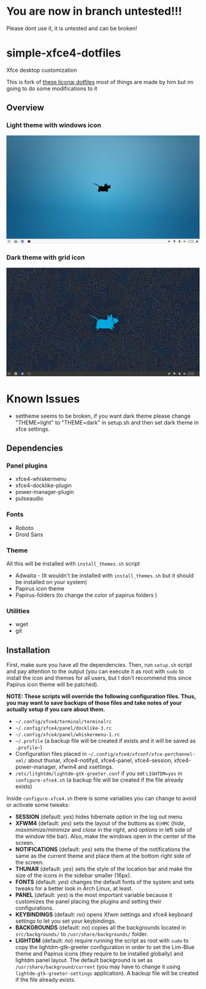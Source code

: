 
# You are now in branch untested!!!
Please dont use it, it is untested and can be broken!


# simple-xfce4-dotfiles

Xfce desktop customization

This is fork of [these liconaj dotfiles](https://github.com/liconaj/xfce4-dotfiles) most of things are made by him but im going to do some modifications to it

## Overview

### Light theme with windows icon

![Light theme](screenshots/light.png)

### Dark theme with grid icon

![Dark theme](screenshots/dark.png)

# Known Issues

- settheme seems to be broken, if you want dark theme please change "THEME=light" to "THEME=dark" in setup.sh and then set dark theme in xfce settings.

## Dependencies

### Panel plugins
- xfce4-whiskermenu
- xfce4-docklike-plugin
- power-manager-plugin
- pulseaudio

### Fonts
- Roboto
- Droid Sans

### Theme
All this will be installed with  `install_themes.sh` script
- Adwaita - (It wouldn't be installed with `install_themes.sh` but it should be installed on your system)
- Papirus icon theme
- Papirus-folders (to change the color of papirus folders )

### Utilities
- wget
- git


## Installation

First, make sure you have all the dependencies. Then, run `setup.sh` script and pay attention to the output (you can execute it as root with `sudo` to install the icon and themes for all users, but I don't recommend this since Papirus icon theme will be patched).

**NOTE: These scripts will override the following configuration files. Thus, you may want to save backups of those files and take notes of your actually setup if you care about them.**

- `~/.config/xfce4/terminal/terminalrc`
- `~/.config/xfce4/panel/docklike-3.rc`
- `~/.config/xfce4/panel/whiskermenu-1.rc`
- `~/.profile` (a backup file will be created if exists and it will be saved as `.profile~`)
- Configuration files placed in `~/.config/xfce4/xfconf/xfce-perchannel-xml/` about thunar, xfce4-notifyd, xfce4-panel, xfce4-session, xfce4-power-manager, xfwm4 and xsettings.
- `/etc/litghtdm/lightdm-gtk-greeter.conf`  if you set `LIGHTDM=yes` in `configure-xfce4.sh` (a backup file will be created if the file already exists)

Inside `configure-xfce4.sh` there is some variables you can change to avoid or activate some tweaks:

- **SESSION** (default: _yes_) hides hibernate option in the log out menu
- **XFWM4** (default: *yes*) sets the layout of the buttons as `O|HMC` (_hide_, _maximimize/minimize_ and _close_ in the right, and _options_ in left side of the window title bar). Also, make the windows open in the center of the screen.
- **NOTIFICATIONS** (default: *yes*) sets the theme of the notifications the same as the current theme and place them at the bottom right side of the screen.
- **THUNAR** (default: *yes*) sets the style of the location bar and make the size of the icons in the sidebar smaller (16px).
- **FONTS** (default: *yes*) changes the default fonts of the system and sets tweaks for a better look in Arch Linux, at least.
- **PANEL** (default: *yes*) is the most important variable because it customizes the panel placing the plugins and setting their configurations.
- **KEYBINDINGS** (default: *no*) opens Xfwm settings and xfce4 keyboard settings to let you set your keybindings.
- **BACKGROUNDS** (default: *no*) copies all the backgrounds located in `src/backgrounds/` to `/usr/share/backgrounds/` folder.
- **LIGHTDM** (default: *no*) require running the script as root with `sudo` to copy the lightdm-gtk-greeter configuration in order to set the Lim-Blue theme and Papirus icons (they require to be installed globally)  and lightdm panel layout. The default background is set as `/usr/share/background/current`  (you may have to change it using `lightdm-gtk-greeter-settings` application). A backup file will be created if the file already exists.

